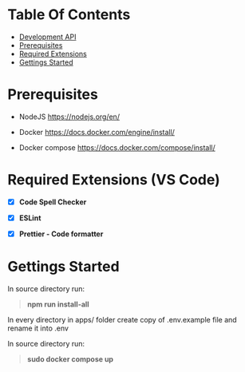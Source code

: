 # Table Of Contents

- <a target="_blank" href="https://gitlab.com/miralis.io/highlighter-server/-/blob/main/.doc/dev-api.md">Development API</a>
- <a href="https://gitlab.com/miralis.io/highlighter-server/-/blob/main/README.md#prerequisites">Prerequisites</a>
- <a href="https://gitlab.com/miralis.io/highlighter-server/-/blob/main/README.md#required-extensions-vs-code">Required Extensions</a>
- <a href="https://gitlab.com/miralis.io/highlighter-server/-/blob/main/README.md#gettings-started">Gettings Started</a>


# Prerequisites

- NodeJS https://nodejs.org/en/

- Docker https://docs.docker.com/engine/install/

- Docker compose https://docs.docker.com/compose/install/


# Required Extensions (VS Code)

- [x] <b>Code Spell Checker</b>
- [x] <b>ESLint</b>
- [x] <b>Prettier - Code formatter</b>


# Gettings Started


In source directory run:
> <b>npm run install-all</b>

In every directory in apps/ folder create copy of .env.example file and rename it into .env

In source directory run:
> <b>sudo docker compose up</b>
